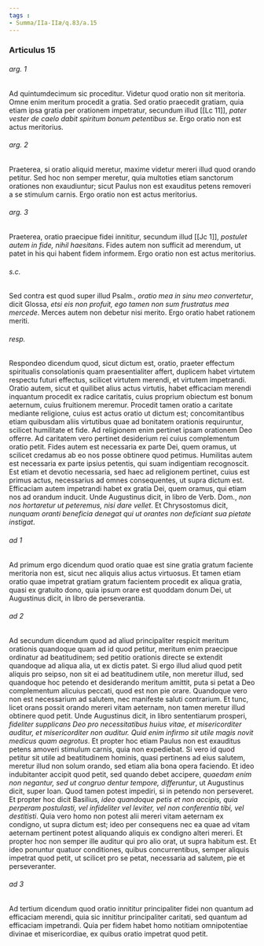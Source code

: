 ```yaml
---
tags : 
- Summa/IIa-IIæ/q.83/a.15
---
```


### Articulus 15

###### arg. 1
Ad quintumdecimum sic proceditur. Videtur quod oratio non sit meritoria. Omne enim meritum procedit a gratia. Sed oratio praecedit gratiam, quia etiam ipsa gratia per orationem impetratur, secundum illud [[Lc 11]], *pater vester de caelo dabit spiritum bonum petentibus se*. Ergo oratio non est actus meritorius.

###### arg. 2
Praeterea, si oratio aliquid meretur, maxime videtur mereri illud quod orando petitur. Sed hoc non semper meretur, quia multoties etiam sanctorum orationes non exaudiuntur; sicut Paulus non est exauditus petens removeri a se stimulum carnis. Ergo oratio non est actus meritorius.

###### arg. 3
Praeterea, oratio praecipue fidei innititur, secundum illud [[Jc 1]], *postulet autem in fide, nihil haesitans*. Fides autem non sufficit ad merendum, ut patet in his qui habent fidem informem. Ergo oratio non est actus meritorius.

###### s.c.
Sed contra est quod super illud Psalm., *oratio mea in sinu meo convertetur*, dicit Glossa, *etsi eis non profuit, ego tamen non sum frustratus mea mercede*. Merces autem non debetur nisi merito. Ergo oratio habet rationem meriti.

###### resp.
Respondeo dicendum quod, sicut dictum est, oratio, praeter effectum spiritualis consolationis quam praesentialiter affert, duplicem habet virtutem respectu futuri effectus, scilicet virtutem merendi, et virtutem impetrandi. Oratio autem, sicut et quilibet alius actus virtutis, habet efficaciam merendi inquantum procedit ex radice caritatis, cuius proprium obiectum est bonum aeternum, cuius fruitionem meremur. Procedit tamen oratio a caritate mediante religione, cuius est actus oratio ut dictum est; concomitantibus etiam quibusdam aliis virtutibus quae ad bonitatem orationis requiruntur, scilicet humilitate et fide. Ad religionem enim pertinet ipsam orationem Deo offerre. Ad caritatem vero pertinet desiderium rei cuius complementum oratio petit. Fides autem est necessaria ex parte Dei, quem oramus, ut scilicet credamus ab eo nos posse obtinere quod petimus. Humilitas autem est necessaria ex parte ipsius petentis, qui suam indigentiam recognoscit. Est etiam et devotio necessaria, sed haec ad religionem pertinet, cuius est primus actus, necessarius ad omnes consequentes, ut supra dictum est. Efficaciam autem impetrandi habet ex gratia Dei, quem oramus, qui etiam nos ad orandum inducit. Unde Augustinus dicit, in libro de Verb. Dom., *non nos hortaretur ut peteremus, nisi dare vellet*. Et Chrysostomus dicit, *nunquam oranti beneficia denegat qui ut orantes non deficiant sua pietate instigat*.

###### ad 1
Ad primum ergo dicendum quod oratio quae est sine gratia gratum faciente meritoria non est, sicut nec aliquis alius actus virtuosus. Et tamen etiam oratio quae impetrat gratiam gratum facientem procedit ex aliqua gratia, quasi ex gratuito dono, quia ipsum orare est quoddam donum Dei, ut Augustinus dicit, in libro de perseverantia.

###### ad 2
Ad secundum dicendum quod ad aliud principaliter respicit meritum orationis quandoque quam ad id quod petitur, meritum enim praecipue ordinatur ad beatitudinem; sed petitio orationis directe se extendit quandoque ad aliqua alia, ut ex dictis patet. Si ergo illud aliud quod petit aliquis pro seipso, non sit ei ad beatitudinem utile, non meretur illud, sed quandoque hoc petendo et desiderando meritum amittit, puta si petat a Deo complementum alicuius peccati, quod est non pie orare. Quandoque vero non est necessarium ad salutem, nec manifeste saluti contrarium. Et tunc, licet orans possit orando mereri vitam aeternam, non tamen meretur illud obtinere quod petit. Unde Augustinus dicit, in libro sententiarum prosperi, *fideliter supplicans Deo pro necessitatibus huius vitae, et misericorditer auditur, et misericorditer non auditur. Quid enim infirmo sit utile magis novit medicus quam aegrotus*. Et propter hoc etiam Paulus non est exauditus petens amoveri stimulum carnis, quia non expediebat. Si vero id quod petitur sit utile ad beatitudinem hominis, quasi pertinens ad eius salutem, meretur illud non solum orando, sed etiam alia bona opera faciendo. Et ideo indubitanter accipit quod petit, sed quando debet accipere, *quaedam enim non negantur, sed ut congruo dentur tempore, differuntur*, ut Augustinus dicit, super Ioan. Quod tamen potest impediri, si in petendo non perseveret. Et propter hoc dicit Basilius, *ideo quandoque petis et non accipis, quia perperam postulasti, vel infideliter vel leviter, vel non conferentia tibi, vel destitisti*. Quia vero homo non potest alii mereri vitam aeternam ex condigno, ut supra dictum est; ideo per consequens nec ea quae ad vitam aeternam pertinent potest aliquando aliquis ex condigno alteri mereri. Et propter hoc non semper ille auditur qui pro alio orat, ut supra habitum est. Et ideo ponuntur quatuor conditiones, quibus concurrentibus, semper aliquis impetrat quod petit, ut scilicet pro se petat, necessaria ad salutem, pie et perseveranter.

###### ad 3
Ad tertium dicendum quod oratio innititur principaliter fidei non quantum ad efficaciam merendi, quia sic innititur principaliter caritati, sed quantum ad efficaciam impetrandi. Quia per fidem habet homo notitiam omnipotentiae divinae et misericordiae, ex quibus oratio impetrat quod petit.

